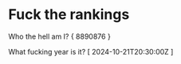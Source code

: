 # Fuck the rankings

Who the hell am I?
{ 8890876 }

What fucking year is it?
[ 2024-10-21T20:30:00Z ]
